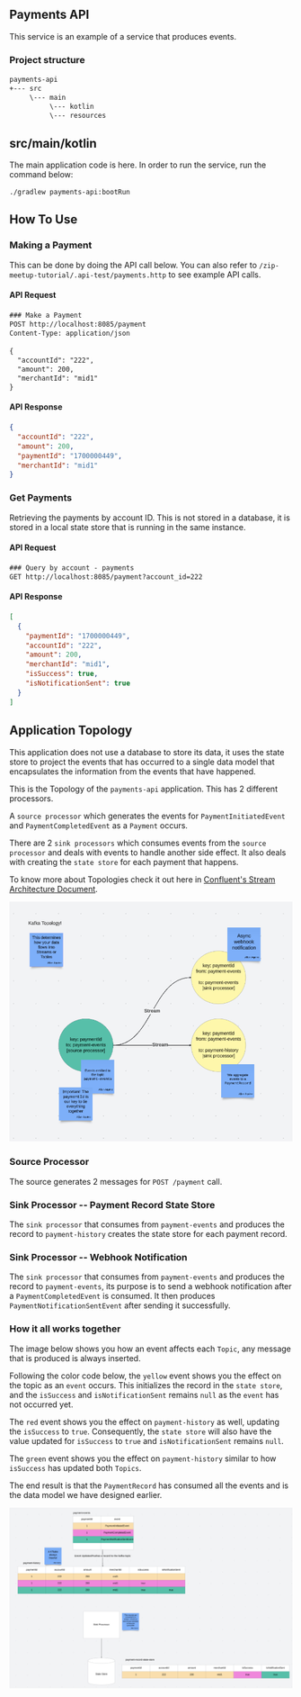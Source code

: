 ## Payments API

This service is an example of a service that produces events.

### Project structure

```text
payments-api
+--- src
     \--- main
          \--- kotlin
          \--- resources
```

## src/main/kotlin

The main application code is here. In order to run the service, run the command below:

```shell
./gradlew payments-api:bootRun
```

## How To Use

### Making a Payment

This can be done by doing the API call below. You can also refer to `/zip-meetup-tutorial/.api-test/payments.http` to see example API
calls.

#### API Request

```http request
### Make a Payment
POST http://localhost:8085/payment
Content-Type: application/json

{
  "accountId": "222",
  "amount": 200,
  "merchantId": "mid1"
}
```

#### API Response

```json
{
  "accountId": "222",
  "amount": 200,
  "paymentId": "1700000449",
  "merchantId": "mid1"
}
```

### Get Payments

Retrieving the payments by account ID. This is not stored in a database, it is stored in a local state store that is running in the same instance.

#### API Request

```http request
### Query by account - payments
GET http://localhost:8085/payment?account_id=222
```

#### API Response

```json
[
  {
    "paymentId": "1700000449",
    "accountId": "222",
    "amount": 200,
    "merchantId": "mid1",
    "isSuccess": true,
    "isNotificationSent": true
  }
]
```

## Application Topology

This application does not use a database to store its data, it uses the state store to project the events that has occurred to a single data model
that encapsulates the information from the events that have happened.

This is the Topology of the `payments-api` application. This has 2 different processors.

A `source processor` which generates the events for `PaymentInitiatedEvent` and `PaymentCompletedEvent` as a `Payment` occurs.

There are 2 `sink processors` which consumes events from the `source processor` and deals with events to handle another side effect. It also deals 
with creating the `state store` for each payment that happens.

To know more about Topologies check it out here in 
[Confluent's Stream Architecture Document](https://docs.confluent.io/platform/current/streams/architecture.html).

![Payments API Kafka Topology](./topology-kafka-payments.png)

### Source Processor

The source generates 2 messages for `POST /payment` call.

### Sink Processor -- Payment Record State Store

The `sink processor` that consumes from `payment-events` and produces the record to `payment-history` creates the state store for each payment record.

### Sink Processor -- Webhook Notification

The `sink processor` that consumes from `payment-events` and produces the record to `payment-events`, its purpose is to send a webhook notification 
after a `PaymentCompletedEvent` is consumed. It then produces `PaymentNotificationSentEvent` after sending it successfully.

### How it all works together

The image below shows you how an event affects each `Topic`, any message that is produced is always inserted.

Following the color code below, the `yellow` event shows you the effect on the topic as an `event` occurs. This initializes the record in the 
`state store`, and the `isSuccess` and `isNotificationSent` remains `null` as the `event` has not occurred yet.

The `red` event shows you the effect on `payment-history` as well, updating the `isSuccess` to `true`. Consequently, the `state store` will also have 
the value updated for `isSuccess` to `true` and `isNotificationSent` remains `null`.

The `green` event shows you the effect on `payment-history` similar to how `isSuccess` has updated both `Topics`.

The end result is that the `PaymentRecord` has consumed all the events and is the data model we have designed earlier.

![How the Data Stream Produces the Records](./topology-kafka-data-stream-how-it-works.png)
